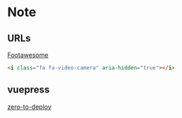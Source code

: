 # Note

## URLs

[Footawesome](http://www.fontawesome.com.cn/icons/video-camera/)
```html
<i class="fa fa-video-camera" aria-hidden="true"></i>
```

## vuepress


[zero-to-deploy](https://scotch.io/tutorials/zero-to-deploy-build-a-documentation-system-with-vue-and-vuepress)

